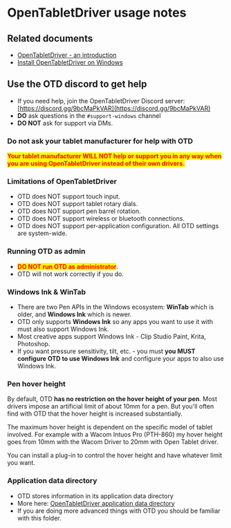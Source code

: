 # OpenTabletDriver usage notes

## Related documents

* [OpenTabletDriver - an introduction](./)
* [Install OpenTabletDriver on Windows](opentabletdriver-windows.md)

## Use the OTD discord to get help

* If you need help, join the OpenTabletDriver Discord server: [https://discord.gg/9bcMaPkVAR](https://discord.gg/9bcMaPkVAR) &#x20;
* **DO** ask questions in the `#support-windows` channel
* **DO NOT** ask for support via DMs.

### Do not ask your tablet manufacturer for help with OTD

<mark style="color:red;">**Your tablet manufacturer WILL NOT help or support you in any way when you are using OpenTabletDriver instead of their own drivers.**</mark>&#x20;

### Limitations of OpenTabletDriver

* OTD does NOT support touch input.
* OTD does NOT support tablet rotary dials.
* OTD does NOT support pen barrel rotation.
* OTD does NOT support wireless or bluetooth connections.
* OTD does NOT support per-application configuration. All OTD settings are system-wide.

### **Running OTD as admin**

* <mark style="color:red;">**DO NOT run OTD as administrator**</mark>.&#x20;
* OTD will not work correctly if you do.

### **Windows Ink & WinTab**&#x20;

* There are two Pen APIs in the Windows ecosystem: **WinTab** which is older, and **Windows Ink** which is newer.
* OTD only supports **Windows Ink** so any apps you want to use it with must also support Windows Ink.
* Most creative apps support Windows Ink - Clip Studio Paint, Krita, Photoshop.
* If you want pressure sensitivity, tilt, etc. - you must **you MUST configure OTD to use Windows Ink** and configure your apps to also use Windows Ink.&#x20;

### Pen hover height

By default, OTD **has no restriction on the hover height of your pen**. Most drivers impose an artificial limit of about 10mm for a pen. But you'll often find with OTD that the hover height is increased substantially.&#x20;

The maximum hover height is dependent on the specific model of tablet involved. For example with a Wacom Intuos Pro (PTH-860) my hover height goes from 10mm with the Wacom Driver to 20mm with Open Tablet driver.

You can install a plug-in to control the hover height and have whatever limit you want.

### Application data directory

* OTD stores information in its application data directory
* More here: [OpenTabletDriver application data directory](opentabletdriver-application-data-directory.md)
* If you are doing more advanced things with OTD you should be familiar with this folder.
